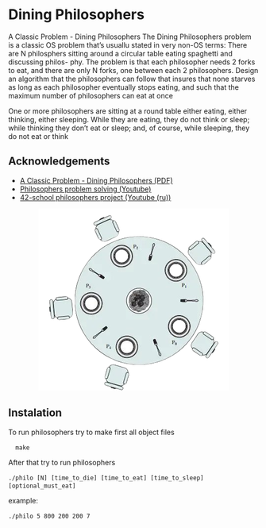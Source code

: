 
# Dining Philosophers

A Classic Problem - Dining Philosophers
The Dining Philosophers problem is a classic OS problem that’s usuallu stated in very non-OS terms:
There are N philosphers sitting around a circular table eating spaghetti and discussing philos-
phy. The problem is that each philosopher needs 2 forks to eat, and there are only N forks, one
between each 2 philosophers. Design an algorithm that the philosophers can follow that
insures that none starves as long as each philosopher eventually stops eating, and such that the
maximum number of philosophers can eat at once

One or more philosophers are sitting at a round table either eating, either thinking,
either sleeping. While they are eating, they do not think or sleep; while thinking
they don’t eat or sleep; and, of course, while sleeping, they do not eat or think


## Acknowledgements

 - [A Classic Problem - Dining Philosophers (PDF)](https://www.ecb.torontomu.ca/~courses/coe518/Labs/lab4/lisi.edu-dining-Philosopherecture8.pdf)
 - [Philosophers problem solving (Youtube)](https://www.youtube.com/watch?v=9f1oOMX3mP4&t=230s)
 - [42-school philosophers project (Youtube (ru))](https://www.youtube.com/watch?v=WzsPbwIwtiw&t=4808s)


<p align="center">
  <img src="https://github.com/davitMartirosyan/42-yerevan-philosophers/blob/master/philos.png?raw=true"/>
</p>

## Instalation

To run philosophers try to make first all object files

```
  make
```
After that try to run philosophers
```
./philo [N] [time_to_die] [time_to_eat] [time_to_sleep] [optional_must_eat]
```

example:
```
./philo 5 800 200 200 7
```
